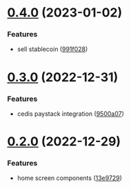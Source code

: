 # [0.4.0](https://github.com/matt-kay/payfam-webapp/compare/v0.3.0...v0.4.0) (2023-01-02)


### Features

* sell stablecoin ([991f028](https://github.com/matt-kay/payfam-webapp/commit/991f028ece04e31ae807933704f46c4314855da7))



# [0.3.0](https://github.com/matt-kay/payfam-webapp/compare/v0.2.0...v0.3.0) (2022-12-31)


### Features

* cedis paystack integration ([9500a07](https://github.com/matt-kay/payfam-webapp/commit/9500a073ce186306ee30b7a82eaf0b1fc6bf45c0))



# [0.2.0](https://github.com/matt-kay/payfam-webapp/compare/13e9729120347bcd07fb425bbfc358e05575d517...v0.2.0) (2022-12-29)


### Features

* home screen components ([13e9729](https://github.com/matt-kay/payfam-webapp/commit/13e9729120347bcd07fb425bbfc358e05575d517))



